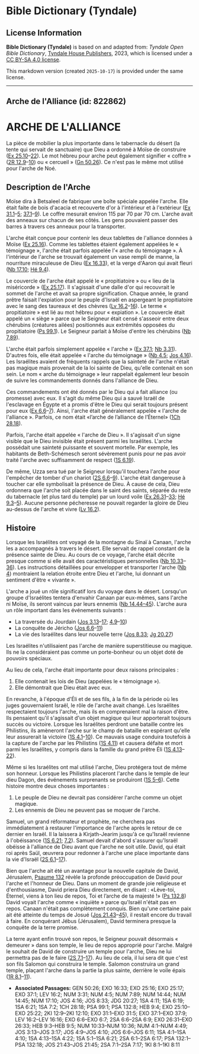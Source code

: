 # Bible Dictionary (Tyndale)

## License Information

**Bible Dictionary (Tyndale)** is based on and adapted from: _Tyndale Open Bible Dictionary_, [Tyndale House Publishers](https://tyndaleopenresources.com/), 2023, which is licensed under a [CC BY-SA 4.0 license](https://creativecommons.org/licenses/by-sa/4.0/legalcode.en).

This markdown version (created `2025-10-17`) is provided under the same license.



--------------------------------

## Arche de l'Alliance (id: 822862)

ARCHE DE L'ALLIANCE
===================

La pièce de mobilier la plus importante dans le tabernacle du désert (la tente qui servait de sanctuaire) que Dieu a ordonné à Moïse de construire ([Ex 25\.10](https://ref.ly/Exod25:10-Exod25:22)–[22](https://ref.ly/Exod25:10-Exod25:22)). Le mot hébreu pour arche peut également signifier « coffre » ([2R 12\.9](https://ref.ly/2Kgs12:9-2Kgs12:10)–[10](https://ref.ly/2Kgs12:9-2Kgs12:10)) ou « cercueil » ([Gn 50\.26](https://ref.ly/Gen50:26)). Ce n'est pas le même mot utilisé pour l'arche de Noé.

Description de l'Arche
----------------------

Moïse dira à Betsaleel de fabriquer une boîte spéciale appelée l'arche. Elle était faite de bois d'acacia et recouverte d'or à l'intérieur et à l'extérieur ([Ex 31\.1](https://ref.ly/Exod31:1-Exod31:5)–[5](https://ref.ly/Exod31:1-Exod31:5); [37\.1](https://ref.ly/Exod37:1-Exod37:9)–[9](https://ref.ly/Exod37:1-Exod37:9)). Le coffre mesurait environ 115 par 70 par 70 cm. L'arche avait des anneaux sur chacun de ses côtés. Les gens pouvaient passer des barres à travers ces anneaux pour la transporter.

L'arche était conçue pour contenir les deux tablettes de l'alliance données à Moïse ([Ex 25\.16](https://ref.ly/Exod25:16)). Comme les tablettes étaient également appelées le « témoignage », l'arche était parfois appelée l'« arche du témoignage ». À l'intérieur de l'arche se trouvait également un vase rempli de manne, la nourriture miraculeuse de Dieu ([Ex 16\.33](https://ref.ly/Exod16:33)), et la verge d'Aaron qui avait fleuri ([Nb 17\.10](https://ref.ly/Num17:10); [Hé 9\.4](https://ref.ly/Heb9:4)).

Le couvercle de l'arche était appelé le « propitiatoire » ou « lieu de la miséricorde » ([Ex 25\.17](https://ref.ly/Exod25:17)). Il s'agissait d'une dalle d'or qui recouvrait le sommet de l'arche et avait sa propre signification. Chaque année, le grand prêtre faisait l'expiation pour le peuple d'Israël en aspergeant le propitiatoire avec le sang des taureaux et des chèvres ([Lv 16\.2](https://ref.ly/Lev16:2-Lev16:16)–[16](https://ref.ly/Lev16:2-Lev16:16)). Le terme « propitiatoire » est lié au mot hébreu pour « expiation ». Le couvercle était appelé un « siège » parce que le Seigneur était censé s'asseoir entre deux chérubins (créatures ailées) positionnés aux extrémités opposées du propitiatoire ([Ps 99\.1](https://ref.ly/Ps99:1)). Le Seigneur parlait à Moïse d'entre les chérubins ([Nb 7\.89](https://ref.ly/Num7:89)).

L'arche était parfois simplement appelée « l'arche » ([Ex 37\.1](https://ref.ly/Exod37:1); [Nb 3\.31](https://ref.ly/Num3:31)). D'autres fois, elle était appelée « l'arche du témoignage » ([Nb 4\.5](https://ref.ly/Num4:5); [Jos 4\.16](https://ref.ly/Josh4:16)). Les Israélites avaient de fréquents rappels que la sainteté de l'arche n'était pas magique mais provenait de la loi sainte de Dieu, qu'elle contenait en son sein. Le nom « arche du témoignage » leur rappelait également leur besoin de suivre les commandements donnés dans l'alliance de Dieu.

Ces commandements ont été donnés par le Dieu qui a fait alliance (ou promesse) avec eux. Il s'agit du même Dieu qui a sauvé Israël de l'esclavage en Égypte et a promis d'être le Dieu qui serait toujours présent pour eux ([Ex 6\.6](https://ref.ly/Exod6:6-Exod6:7)–[7](https://ref.ly/Exod6:6-Exod6:7)). Ainsi, l'arche était généralement appelée « l'arche de l'alliance ». Parfois, ce nom était «l’arche de l’alliance de l’Éternel» ([1Ch 28\.18](https://ref.ly/1Chr28:18)).

Parfois, l'arche était appelée « l'arche de Dieu ». Il s'agissait d'un signe visible que le Dieu invisible était présent parmi les Israélites. L'arche possédait une sainteté puissante et souvent mortelle. Par exemple, les habitants de Beth\-Schémesch seront sévèrement punis pour ne pas avoir traité l'arche avec suffisamment de respect ([1S 6\.19](https://ref.ly/1Sam6:19)).

De même, Uzza sera tué par le Seigneur lorsqu'il touchera l'arche pour l'empêcher de tomber d'un chariot ([2S 6\.6](https://ref.ly/2Sam6:6-2Sam6:9)–[9](https://ref.ly/2Sam6:6-2Sam6:9)). L'arche était dangereuse à toucher car elle symbolisait la présence de Dieu. À cause de cela, Dieu ordonnera que l'arche soit placée dans le saint des saints, séparée du reste du tabernacle (et plus tard du temple) par un lourd voile ([Ex 26\.31](https://ref.ly/Exod26:31-Exod26:33)–[33](https://ref.ly/Exod26:31-Exod26:33); [Hé 9\.3](https://ref.ly/Heb9:3-Heb9:5)–[5](https://ref.ly/Heb9:3-Heb9:5)). Aucune personne pécheresse ne pouvait regarder la gloire de Dieu au\-dessus de l'arche et vivre ([Lv 16\.2](https://ref.ly/Lev16:2)).

Histoire
--------

Lorsque les Israélites ont voyagé de la montagne du Sinaï à Canaan, l'arche les a accompagnés à travers le désert. Elle servait de rappel constant de la présence sainte de Dieu. Au cours de ce voyage, l'arche était décrite presque comme si elle avait des caractéristiques personnelles ([Nb 10\.33](https://ref.ly/Num10:33-Num10:36)–[36](https://ref.ly/Num10:33-Num10:36)). Les instructions détaillées pour envelopper et transporter l'arche ([Nb 4](https://ref.ly/Num4:1-Num4:49)) montraient la relation étroite entre Dieu et l'arche, lui donnant un sentiment d'être « vivante ».

L'arche a joué un rôle significatif lors du voyage dans le désert. Lorsqu'un groupe d'Israélites tentera d'envahir Canaan par eux\-mêmes, sans l'arche ni Moïse, ils seront vaincus par leurs ennemis ([Nb 14\.44–45](https://ref.ly/Num14:44)). L'arche aura un rôle important dans les événements suivants :

* La traversée du Jourdain ([Jos 3\.13](https://ref.ly/Josh3:13-Josh3:17)–[17](https://ref.ly/Josh3:13-Josh3:17); [4\.9](https://ref.ly/Josh4:9-Josh4:10)–[10](https://ref.ly/Josh4:9-Josh4:10))
* La conquête de Jéricho ([Jos 6\.6](https://ref.ly/Josh6:6-Josh6:11)–[11](https://ref.ly/Josh6:6-Josh6:11))
* La vie des Israélites dans leur nouvelle terre ([Jos 8\.33](https://ref.ly/Josh8:33); [Jg 20\.27](https://ref.ly/Judg20:27))

Les Israélites n'utilisaient pas l'arche de manière superstitieuse ou magique. Ils ne la considéraient pas comme un porte\-bonheur ou un objet doté de pouvoirs spéciaux.

Au lieu de cela, l'arche était importante pour deux raisons principales :

1. Elle contenait les lois de Dieu (appelées le « témoignage »).
2. Elle démontrait que Dieu était avec eux.

En revanche, à l'époque d'Éli et de ses fils, à la fin de la période où les juges gouvernaient Israël, le rôle de l'arche avait changé. Les Israélites respectaient toujours l'arche, mais ils en comprenaient mal la raison d'être. Ils pensaient qu'il s'agissait d'un objet magique qui leur apporterait toujours succès ou victoire. Lorsque les Israélites perdront une bataille contre les Philistins, ils amèneront l'arche sur le champ de bataille en espérant qu'elle leur assurerait la victoire ([1S 4\.1](https://ref.ly/1Sam4:1-1Sam4:10)–[10](https://ref.ly/1Sam4:1-1Sam4:10)). Ce mauvais usage conduira toutefois à la capture de l'arche par les Philistins ([1S 4\.11](https://ref.ly/1Sam4:11)) et causera défaite et mort parmi les Israélites, y compris dans la famille du grand prêtre Éli ([1S 4\.13](https://ref.ly/1Sam4:13-1Sam4:22)–[22](https://ref.ly/1Sam4:13-1Sam4:22)).

Même si les Israélites ont mal utilisé l'arche, Dieu protégera tout de même son honneur. Lorsque les Philistins placeront l'arche dans le temple de leur dieu Dagon, des événements surprenants se produiront ([1S 5–6](https://ref.ly/1Sam5:1-1Sam6:21)). Cette histoire montre deux choses importantes :

1. Le peuple de Dieu ne devrait pas considérer l'arche comme un objet magique.
2. Les ennemis de Dieu ne peuvent pas se moquer de l'arche.

Samuel, un grand réformateur et prophète, ne cherchera pas immédiatement à restaurer l'importance de l'arche après le retour de ce dernier en Israël. Il la laissera à Kirjath\-Jearim jusqu'à ce qu'Israël revienne à l'obéissance ([1S 6\.21](https://ref.ly/1Sam6:21); [7\.2](https://ref.ly/1Sam7:2)). Samuel devait d'abord s'assurer qu'Israël obéisse à l'alliance de Dieu avant que l'arche ne soit utile. David, qui était roi après Saül, œuvrera pour redonner à l'arche une place importante dans la vie d'Israël ([2S 6\.1](https://ref.ly/2Sam6:1-2Sam6:17)–[17](https://ref.ly/2Sam6:1-2Sam6:17)).

Bien que l'arche ait été un avantage pour la nouvelle capitale de David, Jérusalem, [Psaume 132](https://ref.ly/Ps132:1-Ps132:18) révèle la profonde préoccupation de David pour l'arche et l'honneur de Dieu. Dans un moment de grande joie religieuse et d'enthousiasme, David priera Dieu directement, en disant : «Lève\-toi, Éternel, viens à ton lieu de repos, Toi et l’arche de ta majesté !» ([Ps 132\.8](https://ref.ly/Ps132:8)) David voyait l'arche comme « inquiète » parce qu'Israël n'était pas en repos. Canaan n'était pas complètement conquis. Bien qu'une certaine paix ait été atteinte du temps de Josué ([Jos 21\.43](https://ref.ly/Josh21:43-Josh21:45)–[45](https://ref.ly/Josh21:43-Josh21:45)), il restait encore du travail à faire. En conquérant Jébus (Jérusalem), David terminera presque la conquête de la terre promise.

La terre ayant enfin trouvé son repos, le Seigneur pouvait désormais « demeurer » dans son temple, le lieu de repos approprié pour l'arche. Malgré le souhait de David de construire un temple pour l'arche, Dieu ne lui permettra pas de le faire ([2S 7\.1](https://ref.ly/2Sam7:1-2Sam7:17)–[17](https://ref.ly/2Sam7:1-2Sam7:17)). Au lieu de cela, il lui sera dit que c'est son fils Salomon qui construira le temple. Salomon construira un grand temple, plaçant l'arche dans la partie la plus sainte, derrière le voile épais ([1R 8\.1](https://ref.ly/1Kgs8:1-1Kgs8:11)–[11](https://ref.ly/1Kgs8:1-1Kgs8:11)).

* **Associated Passages:** GEN 50:26; EXO 16:33; EXO 25:16; EXO 25:17; EXO 37:1; LEV 16:2; NUM 3:31; NUM 4:5; NUM 7:89; NUM 14:44; NUM 14:45; NUM 17:10; JOS 4:16; JOS 8:33; JDG 20:27; 1SA 4:11; 1SA 6:19; 1SA 6:21; 1SA 7:2; 1CH 28:18; PSA 99:1; PSA 132:8; HEB 9:4; EXO 25:10–EXO 25:22; 2KI 12:9–2KI 12:10; EXO 31:1–EXO 31:5; EXO 37:1–EXO 37:9; LEV 16:2–LEV 16:16; EXO 6:6–EXO 6:7; 2SA 6:6–2SA 6:9; EXO 26:31–EXO 26:33; HEB 9:3–HEB 9:5; NUM 10:33–NUM 10:36; NUM 4:1–NUM 4:49; JOS 3:13–JOS 3:17; JOS 4:9–JOS 4:10; JOS 6:6–JOS 6:11; 1SA 4:1–1SA 4:10; 1SA 4:13–1SA 4:22; 1SA 5:1–1SA 6:21; 2SA 6:1–2SA 6:17; PSA 132:1–PSA 132:18; JOS 21:43–JOS 21:45; 2SA 7:1–2SA 7:17; 1KI 8:1–1KI 8:11

